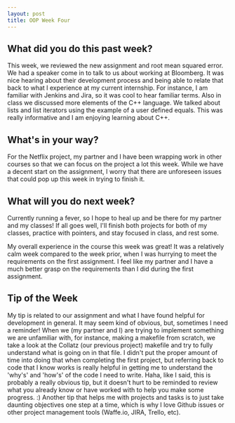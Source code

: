 ```yaml
---
layout: post
title: OOP Week Four
---
```


## What did you do this past week?
This week, we reviewed the new assignment and root mean squared error. 
We had a speaker come in to talk to us about working at Bloomberg. It was nice hearing about their development process and being able to relate that back to what I experience at my current internship. For instance, I am familiar with Jenkins and Jira, so it was cool to hear familiar terms. 
Also in class we discussed more elements of the C++ language. We talked about lists and list iterators using the example of a user defined equals. This was really informative and I am enjoying learning about C++. 

## What's in your way?

For the Netflix project, my partner and I have been wrapping work in other courses so that we can focus on the project a lot this week. While we have a decent start on the assignment, I worry that there are unforeseen issues that could pop up this week in trying to finish it.

## What will you do next week?

Currently running a fever, so I hope to heal up and be there for my partner and my classes! If all goes well, I'll finish both projects for both of my classes, practice with pointers, and stay focused in class, and rest some. 

My overall experience in the course this week was great! It was a relatively calm week compared to the week prior, when I was hurrying to meet the requirements on the first assignment. I feel like my partner and I have a much better grasp on the requirements than I did during the first assignment.

## Tip of the Week
My tip is related to our assignment and what I have found helpful for development in general. It may seem kind of obvious, but, sometimes I need a reminder!
When we (my partner and I) are trying to implement something we are unfamiliar with, for instance, making a makefile from scratch, we take a look at the Collatz (our previous project) makefile and try to fully understand what is going on in that file. I didn't put the 
proper amount of time into doing that when completing the first project, but referring back to code that I know works is really helpful in getting me to understand the 'why's' and 'how's' of the code I need to write. 
Haha, like I said, this is probably a really obvious tip, but it doesn't hurt to be reminded to review what you already know or have worked with to help you make some progress. :)
Another tip that helps me with projects and tasks is to just take daunting objectives one step at a time, which is why I love Github issues or other project management tools (Waffe.io, JIRA, Trello, etc).
